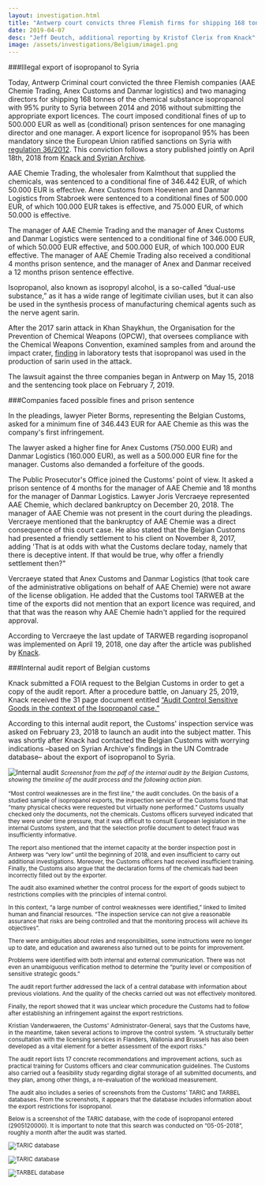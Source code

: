 ```yaml
---
layout: investigation.html
title: "Antwerp court convicts three Flemish firms for shipping 168 tonnes of isopropanol to Syria"
date: 2019-04-07
desc: "Jeff Deutch, additional reporting by Kristof Clerix from Knack"
image: /assets/investigations/Belgium/image1.png
---
```


###Illegal export of isopropanol to Syria

Today, Antwerp Criminal court convicted the three Flemish companies (AAE Chemie Trading, Anex Customs and Danmar logistics) and two managing directors for shipping 168 tonnes of the chemical substance isopropanol with 95% purity to Syria between 2014 and 2016 without submitting the appropriate export licences. The court imposed conditional fines of up to 500.000 EUR as well as (conditional) prison sentences for one managing director and one manager. A export licence for isopropanol 95% has been mandatory since the European Union ratified sanctions on Syria with [regulation 36/2012](https://eur-lex.europa.eu/legal-content/EN/TXT/?qid=1493825060366&uri=CELEX:02012R0036-20170321). This conviction follows a story published jointly on April 18th, 2018 from [Knack and Syrian Archive](https://syrianarchive.org/en/investigations/belgium-isopropanol/).

AAE Chemie Trading, the wholesaler from Kalmthout that supplied the chemicals, was sentenced to a conditional fine of 346.442 EUR, of which 50.000 EUR is effective. Anex Customs from Hoevenen and Danmar Logistics from Stabroek were sentenced to a conditional fines of 500.000 EUR, of which 100.000 EUR takes is effective, and 75.000 EUR, of which 50.000 is effective.

The manager of AAE Chemie Trading and the manager of Anex Customs and Danmar Logistics were sentenced to a conditional fine of 346.000 EUR, of which 50.000 EUR effective, and 500.000 EUR, of which 100.000 EUR effective. The manager of AAE Chemie Trading also received a conditional 4 months prison sentence, and the manager of Anex and Danmar received a 12 months prison sentence effective.

Isopropanol, also known as isopropyl alcohol, is a so-called “dual-use substance,” as it has a wide range of legitimate civilian uses, but it can also be used in the synthesis process of manufacturing chemical agents such as the nerve agent sarin.

After the 2017 sarin attack in Khan Shaykhun, the Organisation for the Prevention of Chemical Weapons (OPCW), that oversees compliance with the Chemical Weapons Convention, examined samples from and around the impact crater, [finding](http://www.securitycouncilreport.org/atf/cf/%7b65BFCF9B-6D27-4E9C-8CD3-CF6E4FF96FF9%7d/s_2017_904.pdf) in laboratory tests that isopropanol was used in the production of sarin used in the attack.

The lawsuit against the three companies began in Antwerp on May 15, 2018 and the sentencing took place on February 7, 2019.  

###Companies faced possible fines and prison sentence

In the pleadings, lawyer Pieter Borms, representing the Belgian Customs, asked for a minimum fine of 346.443 EUR for AAE Chemie as this was the company's first infringement.

The lawyer asked a higher fine for Anex Customs (750.000 EUR) and Danmar Logistics (160.000 EUR), as well as a 500.000 EUR fine for the manager. Customs also demanded a forfeiture of the goods.

The Public Prosecutor's Office joined the Customs' point of view. It asked a prison sentence of 4 months for the manager of AAE Chemie and 18 months for the manager of Danmar Logistics.
Lawyer Joris Vercraeye represented AAE Chemie, which declared bankruptcy on December 20, 2018. The manager of AAE Chemie was not present in the court during the pleadings. Vercraeye mentioned that the bankruptcy of AAE Chemie was a direct consequence of this court case. He also stated that the Belgian Customs had presented a friendly settlement to his client on November 8, 2017, adding 'That is at odds with what the Customs declare today, namely that there is deceptive intent. If that would be true, why offer a friendly settlement then?"

Vercraeye stated that Anex Customs and Danmar Logistics (that took care of the administrative obligations on behalf of AAE Chemie) were not aware of the license obligation. He added that the Customs tool TARWEB at the time of the exports did not mention that an export licence was required, and that that was  the reason why AAE Chemie hadn't applied for the required approval.  

According to Vercraeye the last update of TARWEB regarding isopropanol was implemented on April 19, 2018, one day after the article was published by [Knack](https://m.knack.be/nieuws/belgie/isopropanol-schandaal-hoe-een-grondstof-voor-gifgas-door-de-handen-van-de-belgische-douane-glipte/article-longread-1097291.html).

###Internal audit report of Belgian customs

Knack submitted a FOIA request to the Belgian Customs in order to get a copy of the audit report. After a procedure battle, on January 25, 2019, Knack received the 31 page document entitled [“Audit Control Sensitive Goods in the context of the Isopropanol case.”](https://www.knack.be/nieuws/belgie/de-zaak-isopropanol-audit-hekelt-falende-douanecontrole/article-normal-1422901.html)

According to this internal audit report, the Customs' inspection service was asked on February 23, 2018 to launch an audit into the subject matter. This was shortly after Knack had contacted the Belgian Customs with worrying indications –based on Syrian Archive's findings in the UN Comtrade database– about the export of isopropanol to Syria.

![Internal audit](/aassets/investigations/Belgium/image2.png)
<small>*Screenshot from the pdf of the internal audit by the Belgian Customs, showing the timeline of the audit process and the following action plan.*

“Most control weaknesses are in the first line,” the audit concludes. On the basis of a studied sample of isopropanol exports, the inspection service of the Customs found that “many physical checks were requested but virtually none performed.” Customs usually checked only the documents, not the chemicals. Customs officers surveyed indicated that they were under time pressure, that it was difficult to consult European legislation in the internal Customs system, and that the selection profile document to detect fraud was insufficiently informative.

The report also mentioned that the internet capacity at the border inspection post in Antwerp was “very low” until the beginning of 2018, and even insufficient to carry out additional investigations. Moreover, the Customs officers had received insufficient training. Finally, the Customs also argue that the declaration forms of the chemicals had been incorrectly filled out by the exporter.

The audit also examined whether the control process for the export of goods subject to restrictions complies with the principles of internal control.

In this context, “a large number of control weaknesses were identified,” linked to limited human and financial resources. “The inspection service can not give a reasonable assurance that risks are being controlled and that the monitoring process will achieve its objectives”.

There were ambiguities about roles and responsibilities, some instructions were no longer up to date, and education and awareness also turned out to be points for improvement.

Problems were identified with both internal and external communication. There was not even an unambiguous verification method to determine the “purity level or composition of sensitive strategic goods.”

The audit report further addressed the lack of a central database with information about previous violations. And the quality of the checks carried out was not effectively monitored.

Finally, the report showed that it was unclear which procedure the Customs had to follow after establishing an infringement against the export restrictions.

Kristian Vanderwaeren, the Customs' Administrator-General, says that the Customs have, in the meantime, taken several actions to improve the control system. “A structurally better consultation with the licensing services in Flanders, Wallonia and Brussels has also been developed as a vital element for a better assessment of the export risks.”

The audit report lists 17 concrete recommendations and improvement actions, such as practical training for Customs officers and clear communication guidelines. The Customs also carried out a feasibility study regarding digital storage of all submitted documents, and they plan, among other things, a re-evaluation of the workload measurement.

The audit also includes a series of screenshots from the Customs’ TARIC and TARBEL databases. From the screenshots, it appears that the database includes information about the export restrictions for isopropanol.

Below is a screenshot of the TARIC database, with the code of isopropanol entered (2905120000). It is important to note that this search was conducted on “05-05-2018”, roughly a month after the audit was started.

![TARIC database](/aassets/investigations/Belgium/image1.png)

![TARIC database](/aassets/investigations/Belgium/image3.png)

![TARBEL database](/aassets/investigations/Belgium/image5.png)
